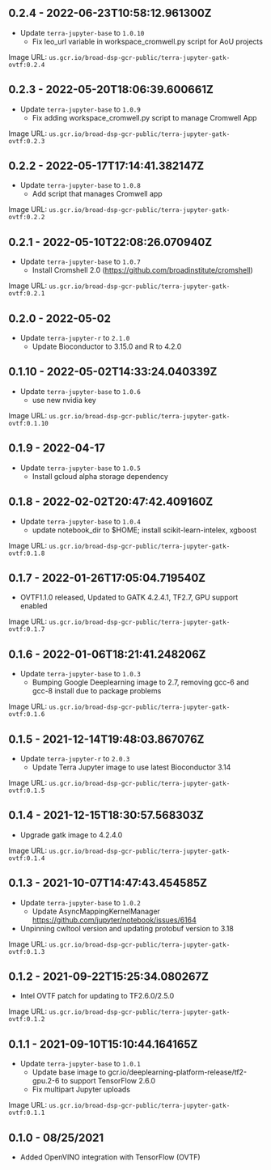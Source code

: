## 0.2.4 - 2022-06-23T10:58:12.961300Z

- Update `terra-jupyter-base` to `1.0.10`
  - Fix leo_url variable in workspace_cromwell.py script for AoU projects

Image URL: `us.gcr.io/broad-dsp-gcr-public/terra-jupyter-gatk-ovtf:0.2.4`

## 0.2.3 - 2022-05-20T18:06:39.600661Z

- Update `terra-jupyter-base` to `1.0.9`
  - Fix adding workspace_cromwell.py script to manage Cromwell App

Image URL: `us.gcr.io/broad-dsp-gcr-public/terra-jupyter-gatk-ovtf:0.2.3`

## 0.2.2 - 2022-05-17T17:14:41.382147Z

- Update `terra-jupyter-base` to `1.0.8`
  - Add script that manages Cromwell app

Image URL: `us.gcr.io/broad-dsp-gcr-public/terra-jupyter-gatk-ovtf:0.2.2`

## 0.2.1 - 2022-05-10T22:08:26.070940Z

- Update `terra-jupyter-base` to `1.0.7`
  - Install Cromshell 2.0 (https://github.com/broadinstitute/cromshell)

Image URL: `us.gcr.io/broad-dsp-gcr-public/terra-jupyter-gatk-ovtf:0.2.1`

## 0.2.0 - 2022-05-02

- Update `terra-jupyter-r` to `2.1.0`
  - Update Bioconductor to 3.15.0 and R to 4.2.0

## 0.1.10 - 2022-05-02T14:33:24.040339Z

- Update `terra-jupyter-base` to `1.0.6`
  - use new nvidia key

Image URL: `us.gcr.io/broad-dsp-gcr-public/terra-jupyter-gatk-ovtf:0.1.10`

## 0.1.9 - 2022-04-17

- Update `terra-jupyter-base` to `1.0.5`
  - Install gcloud alpha storage dependency

## 0.1.8 - 2022-02-02T20:47:42.409160Z

- Update `terra-jupyter-base` to `1.0.4`
  - update notebook_dir to $HOME; install scikit-learn-intelex, xgboost

Image URL: `us.gcr.io/broad-dsp-gcr-public/terra-jupyter-gatk-ovtf:0.1.8`

## 0.1.7 - 2022-01-26T17:05:04.719540Z

- OVTF1.1.0 released, Updated to GATK 4.2.4.1, TF2.7, GPU support enabled

Image URL: `us.gcr.io/broad-dsp-gcr-public/terra-jupyter-gatk-ovtf:0.1.7`

## 0.1.6 - 2022-01-06T18:21:41.248206Z

- Update `terra-jupyter-base` to `1.0.3`
  - Bumping Google Deeplearning image to 2.7, removing gcc-6 and gcc-8 install due to package problems

Image URL: `us.gcr.io/broad-dsp-gcr-public/terra-jupyter-gatk-ovtf:0.1.6`

## 0.1.5 - 2021-12-14T19:48:03.867076Z

- Update `terra-jupyter-r` to `2.0.3`
  - Update Terra Jupyter image to use latest Bioconductor 3.14

Image URL: `us.gcr.io/broad-dsp-gcr-public/terra-jupyter-gatk-ovtf:0.1.5`

## 0.1.4 - 2021-12-15T18:30:57.568303Z

- Upgrade gatk image to 4.2.4.0

Image URL: `us.gcr.io/broad-dsp-gcr-public/terra-jupyter-gatk-ovtf:0.1.4`

## 0.1.3 - 2021-10-07T14:47:43.454585Z

- Update `terra-jupyter-base` to `1.0.2`
  - Update AsyncMappingKernelManager https://github.com/jupyter/notebook/issues/6164
- Unpinning cwltool version and updating protobuf version to 3.18

Image URL: `us.gcr.io/broad-dsp-gcr-public/terra-jupyter-gatk-ovtf:0.1.3`

## 0.1.2 - 2021-09-22T15:25:34.080267Z

- Intel OVTF patch for updating to TF2.6.0/2.5.0

Image URL: `us.gcr.io/broad-dsp-gcr-public/terra-jupyter-gatk-ovtf:0.1.2`

## 0.1.1 - 2021-09-10T15:10:44.164165Z

- Update `terra-jupyter-base` to `1.0.1`
  - Update base image to gcr.io/deeplearning-platform-release/tf2-gpu.2-6 to support TensorFlow 2.6.0
  - Fix multipart Jupyter uploads

Image URL: `us.gcr.io/broad-dsp-gcr-public/terra-jupyter-gatk-ovtf:0.1.1`

## 0.1.0 - 08/25/2021

- Added OpenVINO integration with TensorFlow (OVTF)
